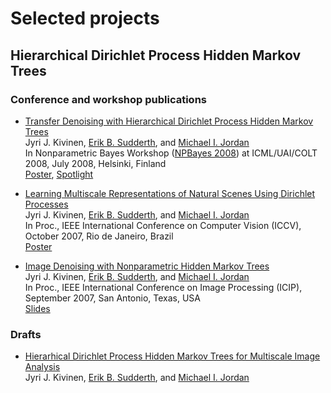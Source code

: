 # Selected projects

## Hierarchical Dirichlet Process Hidden Markov Trees

### Conference and workshop publications

* <a href="documents/kivinen+sudderth+jordan_npbayes08_abstract.pdf">Transfer Denoising with Hierarchical Dirichlet Process Hidden Markov Trees</a><br>
Jyri J. Kivinen, <a href="http://www.ics.uci.edu/~sudderth/">Erik B. Sudderth</font></a>, and <a href="http://www.cs.berkeley.edu/~jordan/">Michael I. Jordan</a><br>
In Nonparametric Bayes Workshop (<a href="http://npbayes.wikidot.com/">NPBayes 2008</a>) at ICML/UAI/COLT 2008, July 2008, Helsinki, Finland <br>
<a href="documents/kivinen+sudderth+jordan_npbayes08_poster.pdf">Poster</a>, <a href="documents/kivinen+sudderth+jordan_npbayes08_spotlight.pdf">Spotlight</a>


* <a href="http://ieeexplore.ieee.org/document/4408870/">Learning Multiscale Representations of Natural Scenes Using Dirichlet Processes</a><br>
Jyri J. Kivinen, <a href="http://www.ics.uci.edu/~sudderth/">Erik B. Sudderth</font></a>, and <a href="http://www.cs.berkeley.edu/~jordan/">Michael I. Jordan</a><br>
In Proc., IEEE International Conference on Computer Vision (ICCV), October 2007, Rio de Janeiro, Brazil <br>
<a href="documents/kivinen+sudderth+jordan_iccv07_poster.pdf">Poster</a>


* <a href="http://ieeexplore.ieee.org/document/4379261/">Image Denoising with Nonparametric Hidden Markov Trees</a><br>
Jyri J. Kivinen, <a href="http://www.ics.uci.edu/~sudderth/">Erik B. Sudderth</font></a>, and <a href="http://www.cs.berkeley.edu/~jordan/">Michael I. 
Jordan</a><br>
In Proc., IEEE International Conference on Image Processing (ICIP),<br> September 2007, San Antonio, Texas, USA<br>
<a href="documents/kivinen+sudderth+jordan_iccv07_slides.pdf">Slides</a>

### Drafts

* <a href="documents/kivinen+sudderth+jordan_hdp-hmt_journal_article_draft.pdf">Hierarhical Dirichlet Process Hidden Markov Trees for Multiscale Image Analysis</a><br>
Jyri J. Kivinen, <a href="http://www.ics.uci.edu/~sudderth/">Erik B. Sudderth</font></a>, and <a href="http://www.cs.berkeley.edu/~jordan/">Michael I. Jordan</a><br>
 

